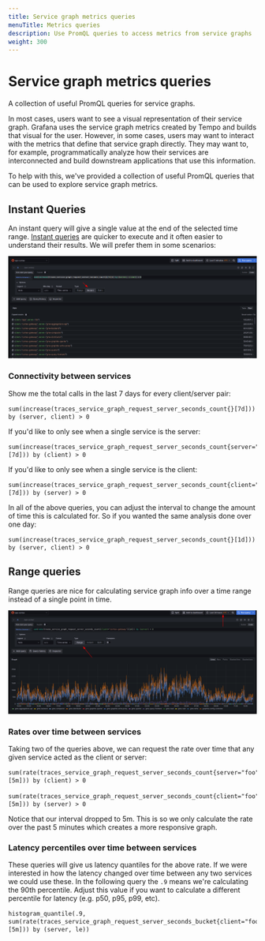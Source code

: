 ```yaml
---
title: Service graph metrics queries
menuTitle: Metrics queries
description: Use PromQL queries to access metrics from service graphs
weight: 300
---
```


# Service graph metrics queries

A collection of useful PromQL queries for service graphs.

In most cases, users want to see a visual representation of their service graph. Grafana uses the service graph metrics created by Tempo and builds that visual for the user. However, in some cases, users may want to interact with the metrics that define that service graph directly. They may want to, for example, programmatically analyze how their services are interconnected and build downstream applications that use this information. 

To help with this, we've provided a collection of useful PromQL queries that can be used to explore service graph metrics. 

## Instant Queries

An instant query will give a single value at the end of the selected time range.
[Instant queries](https://prometheus.io/docs/prometheus/latest/querying/api/#instant-queries) are quicker to execute and it often easier to understand their results. We will prefer them in some scenarios:

![Instant query in Grafana](screenshot-serv-graph-instant-query.png)

### Connectivity between services

Show me the total calls in the last 7 days for every client/server pair:

```promql
sum(increase(traces_service_graph_request_server_seconds_count{}[7d])) by (server, client) > 0
```

If you'd like to only see when a single service is the server:

```promql
sum(increase(traces_service_graph_request_server_seconds_count{server="foo"}[7d])) by (client) > 0
```

If you'd like to only see when a single service is the client:

```promql
sum(increase(traces_service_graph_request_server_seconds_count{client="foo"}[7d])) by (server) > 0
```

In all of the above queries, you can adjust the interval to change the amount of time this is calculated for. So if you wanted the same analysis done over one day:

```promql
sum(increase(traces_service_graph_request_server_seconds_count{}[1d])) by (server, client) > 0
```

## Range queries

Range queries are nice for calculating service graph info over a time range instead of a single point in time.

![Range query in Grafana](screenshot-serv-graph-range-query.png)

### Rates over time between services

Taking two of the queries above, we can request the rate over time that any given service acted as the client or server:

```promql
sum(rate(traces_service_graph_request_server_seconds_count{server="foo"}[5m])) by (client) > 0

sum(rate(traces_service_graph_request_server_seconds_count{client="foo"}[5m])) by (server) > 0
```

Notice that our interval dropped to 5m. This is so we only calculate the rate over the past 5 minutes which creates a more responsive graph.

### Latency percentiles over time between services

These queries will give us latency quantiles for the above rate. If we were interested in how the latency changed over time between any two services we could use these. In the following query the `.9` means we're calculating the 90th percentile. Adjust this value if you want to calculate a different percentile for latency (e.g. p50, p95, p99, etc). 

```promql
histogram_quantile(.9, sum(rate(traces_service_graph_request_server_seconds_bucket{client="foo"}[5m])) by (server, le))
```
